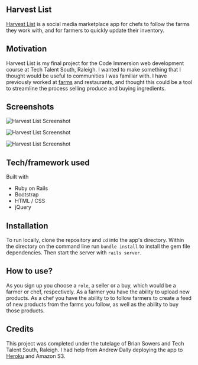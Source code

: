 ## Harvest List
[Harvest List][heroku] is a social media marketplace app for chefs to follow the farms they work with, and for farmers to quickly update their inventory.

## Motivation
Harvest List is my final project for the Code Immersion web development course at Tech Talent South, Raleigh. I wanted to make something that I thought would be useful to communities I was familiar with. I have previously worked at [farms](http://www.fourleaffarm.org/) and restaurants, and thought this could be a tool to streamline the process selling produce and buying ingredients.
 
## Screenshots
![Harvest List Screenshot](http://www.jeremypurser.com/assets/images/hl_ss_1.png)

![Harvest List Screenshot](http://www.jeremypurser.com/assets/images/hl_ss_2.png)

![Harvest List Screenshot](http://www.jeremypurser.com/assets/images/hl_ss_3.png)

## Tech/framework used
Built with
* Ruby on Rails
* Bootstrap
* HTML / CSS
* jQuery


## Installation
To run locally, clone the repository and `cd` into the app's directory. Within the directory on the command line run `bundle install` to install the gem file dependencies. Then start the server with `rails server`.


## How to use?
As you sign up you choose a `role`, a seller or a buy, which would be a farmer or chef, respectively. As a farmer you have the ability to upload new products. As a chef you have the ability to to follow farmers to create a feed of new products from the farms you follow, as well as the ability to buy those products.



## Credits
This project was completed under the tutelage of Brian Sowers and Tech Talent South, Raleigh. I had help from Andrew Dally deploying the app to [Heroku][heroku] and Amazon S3. 


[heroku]: https://harvestlist.herokuapp.com/

